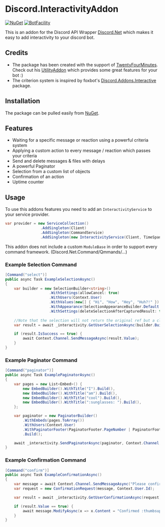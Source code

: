 # Discord.InteractivityAddon

[![NuGet](https://img.shields.io/nuget/vpre/Discord.InteractivityAddon.svg?style=plastic)](https://www.nuget.org/packages/Discord.InteractivityAddon)
[![BotFacility](https://img.shields.io/discord/512366986383065088.svg?style=flat-square&label=discord)](https://discord.gg/gAmSyVD)

This is an addon for the Discord API Wrapper [Discord.Net](https://github.com/discord-net/Discord.Net) which makes it easy to add interactivity to your discord bot.

## Credits
 - The package has been created with the support of [TwentyFourMinutes](https://github.com/TwentyFourMinutes). Check out his [UtilityAddon](https://github.com/TwentyFourMinutes/Discord.UtilityAddon) which provides some great features for your bot :)
 - The criterion system is inspired by foxbot's [Discord.Addons.Interactive](https://github.com/foxbot/Discord.Addons.Interactive) package.

## Installation
The package can be pulled easily from [NuGet](https://www.nuget.org/packages/Discord.InteractivityAddon).

## Features
 - Waiting for a specific message or reaction using a powerful criteria system
 - Applying a custom action to every message / reaction which passes your criteria
 - Send and delete messages & files with delays
 - A powerful Paginator
 - Selection from a custom list of objects
 - Confirmation of an action
 - Uptime counter
 
## Usage
To use this addons features you need to add an `InteractivityService` to your service provider.

```cs
var provider = new ServiceCollection()
                .AddSingleton(Client)
                .AddSingleton(CommandService)
                .AddSingleton(new InteractivityService(Client, TimeSpan.FromMinutes(3)))
```
This addon does not include a custom `ModuleBase` in order to support every command framework. (Discord.Net.Command/Qmmands/...)

### Example Selection Command
```cs
[Command("select")]
public async Task ExampleSelectionAsync()
{
    var builder = new SelectionBuilder<string>()
                    .WithSettings(allowCancel: true)
                    .WithUsers(Context.User)
                    .WithValues(new[] { "Hi", "How", "Hey", "Huh?!" })
                    .WithAppearance(SelectionAppearanceBuilder.Default
                    .WithSettings(deleteSelectionAfterCapturedResult: true));
    
    //Note that the selection will not return the original ref but a clone!
    var result = await _interactivity.GetUserSelectionAsync(builder.Build(), Context.Channel, TimeSpan.FromSeconds(50));

    if (result.IsSuccess == true) {
        await Context.Channel.SendMessageAsync(result.Value);
    }
}
```

### Example Paginator Command
```cs
[Command("paginator")]
public async Task ExamplePaginatorAsync()
{
    var pages = new List<Embed>() {
        new EmbedBuilder().WithTitle("I").Build(),
        new EmbedBuilder().WithTitle("am").Build(),
        new EmbedBuilder().WithTitle("cool").Build(),
        new EmbedBuilder().WithTitle(":sunglasses: ").Build(),
    };

    var paginator = new PaginatorBuilder()
        .WithEmbeds(pages.ToArray())
        .WithUsers(Context.User)
        .WithPaginatorFooter(PaginatorFooter.PageNumber | PaginatorFooter.Users)
        .Build();

    await _interactivity.SendPaginatorAsync(paginator, Context.Channel, TimeSpan.FromMinutes(2));
}
```

### Example Confirmation Command
```cs
[Command("confirm")]
public async Task ExampleConfirmationAsync()
{
    var message = await Context.Channel.SendMessageAsync("Please confirm!");
    var request = new ConfirmationRequest(message, Context.User.Id);

    var result = await _interactivity.GetUserConfirmationAsync(request);

    if (result.Value == true) {
        await message.ModifyAsync(x => x.Content = "Confirmed :thumbsup:!");
    }
}
```

